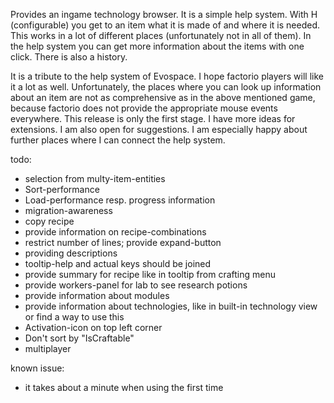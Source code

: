 Provides an ingame technology browser.
It is a simple help system. With H (configurable) you get to an item what it is made of and where it is needed. This works in a lot of different places (unfortunately not in all of them). In the help system you can get more information about the items with one click. 
There is also a history.

It is a tribute to the help system of Evospace. I hope factorio players will like it a lot as well.
Unfortunately, the places where you can look up information about an item are not as comprehensive as in the above mentioned game, because factorio does not provide the appropriate mouse events everywhere. 
This release is only the first stage. I have more ideas for extensions. I am also open for suggestions. I am especially happy about further places where I can connect the help system.

todo:
- selection from multy-item-entities
- Sort-performance
- Load-performance resp. progress information
- migration-awareness
- copy recipe 
- provide information on recipe-combinations
- restrict number of lines; provide expand-button
- providing descriptions
- tooltip-help and actual keys should be joined
- provide summary for recipe like in tooltip from crafting menu
- provide workers-panel for lab to see research potions
- provide information about modules
- provide information about technologies, like in built-in technology view or find a way to use this
- Activation-icon on top left corner
- Don't sort by "IsCraftable"
- multiplayer

known issue: 
- it takes about a minute when using the first time